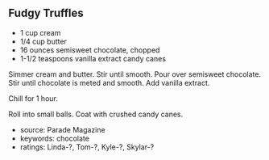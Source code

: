Fudgy Truffles
--------------

- 1 cup cream
- 1/4 cup butter
- 16 ounces semisweet chocolate, chopped
- 1-1/2 teaspoons vanilla extract
candy canes

Simmer cream and butter.  Stir until smooth.  Pour over semisweet
chocolate.  Stir until chocolate is meted and smooth.  Add vanilla
extract.

Chill for 1 hour.

Roll into small balls.  Coat with crushed candy canes.

- source: Parade Magazine
- keywords: chocolate
- ratings: Linda-?, Tom-?, Kyle-?, Skylar-?
